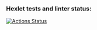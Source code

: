 ### Hexlet tests and linter status:
[![Actions Status](https://github.com/masdast/python-project-49/workflows/hexlet-check/badge.svg)](https://github.com/masdast/python-project-49/actions)